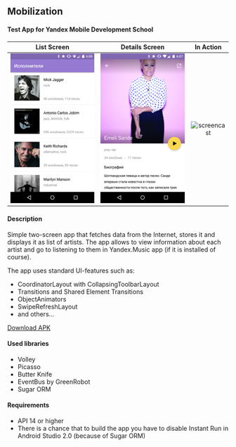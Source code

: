 ## Mobilization
#### Test App for Yandex Mobile Development School 
List Screen                      |  Details Screen                      | In Action
:-------------------------------:|:------------------------------------:|:------------------------------:
![screen_lsit](/screen_list.png) | ![screen_detail](/screen_detail.png) | ![screencast](/screencast.gif)

#### Description
Simple two-screen app that fetches data from the Internet, stores it and displays it as list of artists. 
The app allows to view information about each artist and go to listening to them in Yandex.Music app
(if it is installed of course).

The app uses standard UI-features such as:
- CoordinatorLayout with CollapsingToolbarLayout
- Transitions and Shared Element Transitions
- ObjectAnimators
- SwipeRefreshLayout
- and others...

[Download APK](https://dl.dropboxusercontent.com/u/46772061/Mobilization.apk)

#### Used libraries 
- Volley
- Picasso
- Butter Knife
- EventBus by GreenRobot
- Sugar ORM

#### Requirements
- API 14 or higher 
- There is a chance that to build the app you have to disable Instant Run in Android Studio 2.0 (because of Sugar ORM) 
